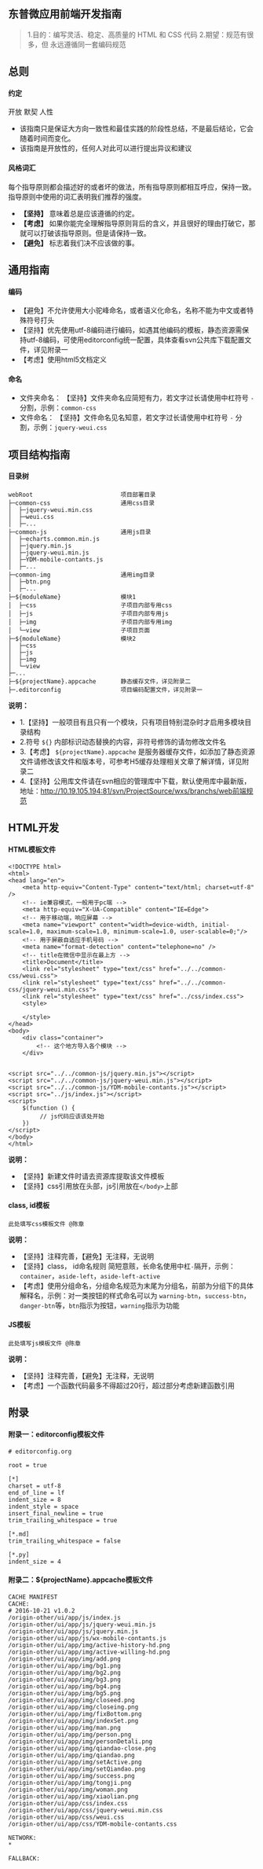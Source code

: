 ## 东普微应用前端开发指南

> 1.目的：编写灵活、稳定、高质量的 HTML 和 CSS 代码
2.期望：规范有很多，但 永远遵循同一套编码规范

## 总则
#### 约定
开放 默契 人性
- 该指南只是保证大方向一致性和最佳实践的阶段性总结，不是最后结论，它会随着时间而变化。
- 该指南是开放性的，任何人对此可以进行提出异议和建议

#### 风格词汇
每个指导原则都会描述好的或者坏的做法，所有指导原则都相互呼应，保持一致。指导原则中使用的词汇表明我们推荐的强度。
- **【坚持】**
意味着总是应该遵循的约定。
- **【考虑】**
如果你能完全理解指导原则背后的含义，并且很好的理由打破它，那就可以打破该指导原则。但是请保持一致。
- **【避免】**
标志着我们决不应该做的事。

## 通用指南
#### 编码
- 【避免】不允许使用大小驼峰命名，或者语义化命名，名称不能为中文或者特殊符号打头
- 【坚持】优先使用utf-8编码进行编码，如遇其他编码的模板，静态资源需保持utf-8编码，可使用editorconfig统一配置，具体查看svn公共库下载配置文件，详见附录一
- 【考虑】使用html5文档定义

#### 命名
- 文件夹命名：
【坚持】文件夹命名应简短有力，若文字过长请使用中杠符号 `-` 分割，示例：`common-css`
- 文件命名：
【坚持】文件命名见名知意，若文字过长请使用中杠符号 `-` 分割，示例：`jquery-weui.css`


## 项目结构指南
#### 目录树
```
webRoot                         项目部署目录
├─common-css                    通用css目录
│  ├─jquery-weui.min.css
│  ├─weui.css
│  ├─...
├─common-js                     通用js目录
│  ├─echarts.common.min.js
│  ├─jquery.min.js
│  ├─jquery-weui.min.js
│  ├─YDM-mobile-contants.js
│  ├─...
├─common-img                    通用img目录
│  ├─btn.png
│  ├─...
├─${moduleName}                 模块1
│  ├─css                        子项目内部专用css
│  ├─js                         子项目内部专用js
│  ├─img                        子项目内部专用img
│  └─view                       子项目页面
├─${moduleName}                 模块2
│  ├─css
│  ├─js
│  ├─img
│  └─view
├─...
├─${projectName}.appcache       静态缓存文件，详见附录二
├─.editorconfig                 项目编码配置文件，详见附录一
```
**说明：**
- 1.【坚持】一般项目有且只有一个模块，只有项目特别混杂时才启用多模块目录结构
- 2.符号 `${}` 内部标识动态替换的内容，非符号修饰的请勿修改文件名
- 3.【考虑】 `${projectName}.appcache` 是服务器缓存文件，如添加了静态资源文件请修改该文件和版本号，可参考H5缓存处理相关文章了解详情，详见附录二
- 4.【坚持】公用库文件请在svn相应的管理库中下载，默认使用库中最新版，地址：http://10.19.105.194:81/svn/ProjectSource/wxs/branchs/web前端规范


## HTML开发
#### HTML模板文件
```
<!DOCTYPE html>
<html>
<head lang="en">
    <meta http-equiv="Content-Type" content="text/html; charset=utf-8" />
    <!-- ie兼容模式，一般用于pc端 -->
    <meta http-equiv="X-UA-Compatible" content="IE=Edge">
    <!-- 用于移动端，响应屏幕 -->
    <meta name="viewport" content="width=device-width, initial-scale=1.0, maximum-scale=1.0, minimum-scale=1.0, user-scalable=0;"/>
    <!-- 用于屏蔽自适应手机号码 -->
    <meta name="format-detection" content="telephone=no" />
    <!-- title在微信中显示在最上方 -->
    <title>Document</title>
    <link rel="stylesheet" type="text/css" href="../../common-css/weui.css">
    <link rel="stylesheet" type="text/css" href="../../common-css/jquery-weui.min.css">
    <link rel="stylesheet" type="text/css" href="../css/index.css">
    <style>

    </style>
</head>
<body>
    <div class="container">
        <!-- 这个地方导入各个模块 -->
    </div>


<script src="../../common-js/jquery.min.js"></script>
<script src="../../common-js/jquery-weui.min.js"></script>
<script src="../../common-js/YDM-mobile-contants.js"></script>
<script src="../js/index.js"></script>
<script>
    $(function () {
         // js代码应该该处开始
    })
</script>
</body>
</html>
```
**说明：**
- 【坚持】新建文件时请去资源库提取该文件模板
- 【坚持】css引用放在头部，js引用放在`</body>`上部

#### class, id模板
```
此处填写css模板文件 @陈章
```
**说明：**
- 【坚持】注释完善，【避免】无注释，无说明
- 【坚持】class， id命名规则
简短意赅，长命名使用中杠`-`隔开，示例：`container`，`aside-left`，`aside-left-active`
- 【考虑】使用分组命名，分组命名规范为末尾为分组名，前部为分组下的具体解释名，示例：对一类按钮的样式命名可以为 `warning-btn`，`success-btn`， `danger-btn`等，`btn`指示为按钮，`warning`指示为功能

#### JS模板
```
此处填写js模板文件 @陈章
```
**说明：**
- 【坚持】注释完善，【避免】无注释，无说明
- 【考虑】一个函数代码最多不得超过20行，超过部分考虑新建函数引用


## 附录
#### 附录一：editorconfig模板文件
```
# editorconfig.org

root = true

[*]
charset = utf-8
end_of_line = lf
indent_size = 8
indent_style = space
insert_final_newline = true
trim_trailing_whitespace = true

[*.md]
trim_trailing_whitespace = false

[*.py]
indent_size = 4
```

#### 附录二：${projectName}.appcache模板文件
```
CACHE MANIFEST
CACHE:
# 2016-10-21 v1.0.2
/origin-other/ui/app/js/index.js
/origin-other/ui/app/js/jquery-weui.min.js
/origin-other/ui/app/js/jquery.min.js
/origin-other/ui/app/js/wx-mobile-contants.js
/origin-other/ui/app/img/active-history-hd.png
/origin-other/ui/app/img/active-willing-hd.png
/origin-other/ui/app/img/add.png
/origin-other/ui/app/img/bg1.png
/origin-other/ui/app/img/bg2.png
/origin-other/ui/app/img/bg3.png
/origin-other/ui/app/img/bg4.png
/origin-other/ui/app/img/bg5.png
/origin-other/ui/app/img/closeed.png
/origin-other/ui/app/img/closeing.png
/origin-other/ui/app/img/fixBottom.png
/origin-other/ui/app/img/indexSet.png
/origin-other/ui/app/img/man.png
/origin-other/ui/app/img/person.png
/origin-other/ui/app/img/personDetali.png
/origin-other/ui/app/img/qiandao-close.png
/origin-other/ui/app/img/qiandao.png
/origin-other/ui/app/img/setActive.png
/origin-other/ui/app/img/setQiandao.png
/origin-other/ui/app/img/success.png
/origin-other/ui/app/img/tongji.png
/origin-other/ui/app/img/woman.png
/origin-other/ui/app/img/xiaolian.png
/origin-other/ui/app/css/index.css
/origin-other/ui/app/css/jquery-weui.min.css
/origin-other/ui/app/css/weui.css
/origin-other/ui/app/css/YDM-mobile-contants.css

NETWORK:
*

FALLBACK:
```